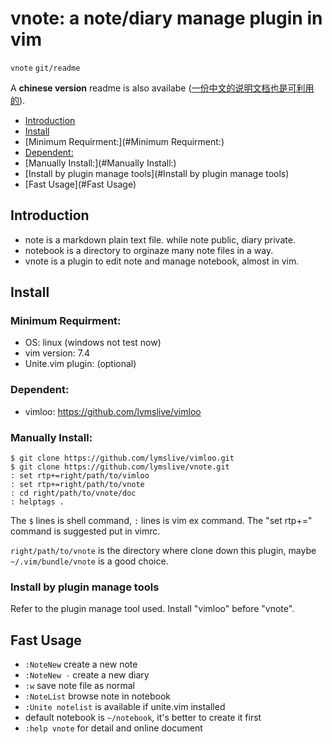 # vnote: a note/diary manage plugin in vim
`vnote` `git/readme`

A __chinese version__ readme is also availabe
([一份中文的说明文档也是可利用的](readme-zh.md)).

- [Introduction](#Introduction)
- [Install](#Install)
 - [Minimum Requirment:](#Minimum Requirment:)
 - [Dependent:](#Dependent:)
 - [Manually Install:](#Manually Install:)
 - [Install by plugin manage tools](#Install by plugin manage tools)
- [Fast Usage](#Fast Usage)

## Introduction

* note is a markdown plain text file. while note public, diary private.
* notebook is a directory to orginaze many note files in a way.
* vnote is a plugin to edit note and manage notebook, almost in vim.

## Install

### Minimum Requirment:
* OS: linux (windows not test now)
* vim version: 7.4
* Unite.vim plugin: (optional)

### Dependent:
* vimloo: https://github.com/lymslive/vimloo

### Manually Install:

```
$ git clone https://github.com/lymslive/vimloo.git
$ git clone https://github.com/lymslive/vnote.git
: set rtp+=right/path/to/vimloo
: set rtp+=right/path/to/vnote
: cd right/path/to/vnote/doc
: helptags .
```

The `$` lines is shell command, `:` lines is vim ex command.
The "set rtp+=" command is suggested put in vimrc.

`right/path/to/vnote` is the directory where clone down this plugin,
maybe `~/.vim/bundle/vnote` is a good choice.

### Install by plugin manage tools

Refer to the plugin manage tool used.
Install "vimloo" before "vnote".

## Fast Usage

* `:NoteNew` create a new note
* `:NoteNew -` create a new diary
* `:w` save note file as normal
* `:NoteList` browse note in notebook
* `:Unite notelist` is available if unite.vim installed
* default notebook is `~/notebook`, it's better to create it first
* `:help vnote` for detail and online document
